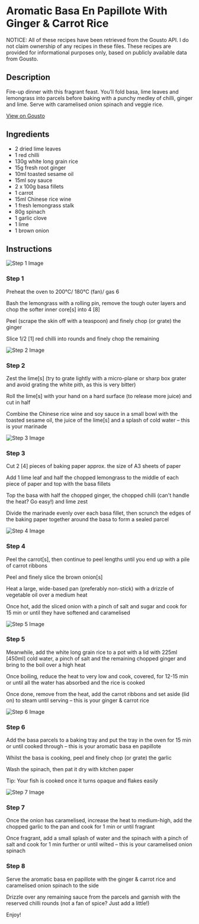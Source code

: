 # Aromatic Basa En Papillote With Ginger & Carrot Rice

NOTICE: All of these recipes have been retrieved from the Gousto API. I do not claim ownership of any recipes in these files. These recipes are provided for informational purposes only, based on publicly available data from Gousto.

## Description

Fire-up dinner with this fragrant feast. You’ll fold basa, lime leaves and lemongrass into parcels before baking with a punchy medley of chilli, ginger and lime. Serve with caramelised onion spinach and veggie rice.

[View on Gousto](https://www.gousto.co.uk/recipes/cookbook/aromatic-basa-en-papillote-with-ginger-carrot-rice)

## Ingredients

- 2 dried lime leaves
- 1 red chilli
- 130g white long grain rice
- 15g fresh root ginger
- 10ml toasted sesame oil
- 15ml soy sauce
- 2 x 100g basa fillets
- 1 carrot
- 15ml Chinese rice wine
- 1 fresh lemongrass stalk
- 80g spinach
- 1 garlic clove
- 1 lime
- 1 brown onion

## Instructions

![Step 1 Image](https://production-media.gousto.co.uk/cms/recipe-step-image/step-1-1674578764475-x200.jpg)

### Step 1

Preheat the oven to 200°C/ 180°C (fan)/ gas 6

Bash the lemongrass with a rolling pin, remove the tough outer layers and chop the softer inner core<span class="text-danger">[s]</span> into 4 <span class="text-danger">[8]</span>

Peel (scrape the skin off with a teaspoon) and finely chop (or grate) the ginger

Slice 1/2 <span class="text-danger">[1]</span> red chilli into rounds and finely chop the remaining

![Step 2 Image](https://production-media.gousto.co.uk/cms/recipe-step-image/step-2-1674578776824-x200.jpg)

### Step 2

Zest the lime<span class="text-danger">[s]</span> (try to grate lightly with a micro-plane or sharp box grater and avoid grating the white pith, as this is very bitter)

Roll the lime<span class="text-danger">[s]</span> with your hand on a hard surface (to release more juice) and cut in half

Combine the Chinese rice wine and soy sauce in a small bowl with the toasted sesame oil, the juice of the lime<span class="text-danger">[s]</span> and a splash of cold water – this is your marinade

![Step 3 Image](https://production-media.gousto.co.uk/cms/recipe-step-image/step-3-1674578785467-x200.jpg)

### Step 3

Cut 2 <span class="text-danger">[4]</span> pieces of baking paper approx. the size of A3 sheets of paper

Add 1 lime leaf and half the chopped lemongrass to the middle of each piece of paper and top with the basa fillets

Top the basa with half the chopped ginger, the chopped chilli (can't handle the heat? Go easy!) and lime zest

Divide the marinade evenly over each basa fillet, then scrunch the edges of the baking paper together around the basa to form a sealed parcel

![Step 4 Image](https://production-media.gousto.co.uk/cms/recipe-step-image/step-4-1674578798187-x200.jpg)

### Step 4

Peel the carrot<span class="text-danger">[s]</span>, then continue to peel lengths until you end up with a pile of carrot ribbons

Peel and finely slice the brown onion<span class="text-danger">[s]</span>

Heat a large, wide-based pan (preferably non-stick) with a drizzle of vegetable oil over a medium heat

Once hot, add the sliced onion with a pinch of salt and sugar and cook for 15 min or until they have softened and caramelised

![Step 5 Image](https://production-media.gousto.co.uk/cms/recipe-step-image/step-5-1674578807806-x200.jpg)

### Step 5

Meanwhile, add the white long grain rice to a pot with a lid with 225ml <span class="text-danger">[450ml] </span>cold water, a pinch of salt and the remaining chopped ginger and bring to the boil over a high heat

Once boiling, reduce the heat to very low and cook, covered, for 12-15 min or until all the water has absorbed and the rice is cooked

Once done, remove from the heat, add the carrot ribbons and set aside (lid on) to steam until serving – this is your ginger & carrot rice

![Step 6 Image](https://production-media.gousto.co.uk/cms/recipe-step-image/step-6-1674578817081-x200.jpg)

### Step 6

Add the basa parcels to a baking tray and put the tray in the oven for 15 min or until cooked through – this is your aromatic basa en papillote

Whilst the basa is cooking, peel and finely chop (or grate) the garlic

Wash the spinach, then pat it dry with kitchen paper

Tip: Your fish is cooked once it turns opaque and flakes easily

![Step 7 Image](https://production-media.gousto.co.uk/cms/recipe-step-image/step-7-1674578827952-x200.jpg)

### Step 7

Once the onion has caramelised, increase the heat to medium-high, add the chopped garlic to the pan and cook for 1 min or until fragrant

Once fragrant, add a small splash of water and the spinach with a pinch of salt and cook for 1 min further or until wilted – this is your caramelised onion spinach

### Step 8

Serve the aromatic basa en papillote with the ginger & carrot rice and caramelised onion spinach to the side

Drizzle over any remaining sauce from the parcels and garnish with the reserved chilli rounds (not a fan of spice? Just add a little!)

Enjoy!

